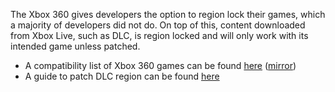 The Xbox 360 gives developers the option to region lock their games,  which a majority of developers did not do. On top of this, content  downloaded from Xbox Live, such as DLC, is region locked and will only  work with its intended game unless patched.

- A compatibility list of Xbox 360 games can be found [here](https://docs.google.com/spreadsheets/d/1DAw7zRC-f8v-ImvEd-s2FDXvyzrIzrjGCSpr6AlcCn0/edit#gid=6) ([mirror](https://old.reddit.com/r/360hacks/wiki/region/list))
- A guide to patch DLC region can be found [here](https://www.reddit.com/r/360hacks/wiki/dlc)